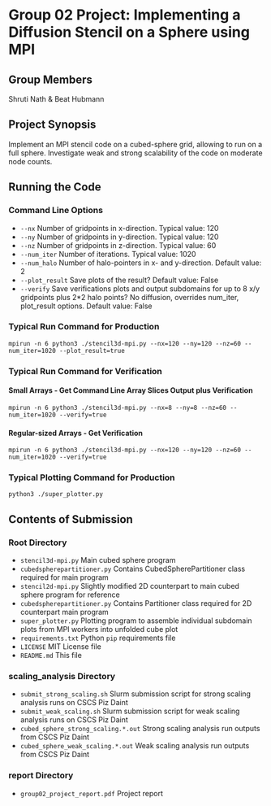 
# Group 02 Project: Implementing a Diffusion Stencil on a Sphere using MPI

## Group Members

Shruti Nath & Beat Hubmann

## Project Synopsis

Implement an MPI stencil code on a cubed-sphere grid, allowing to run on a full sphere.
Investigate weak and strong scalability of the code on moderate node counts.

## Running the Code

### Command Line Options

* ```--nx``` Number of gridpoints in x-direction. Typical value: 120
* ```--ny``` Number of gridpoints in y-direction. Typical value: 120
* ```--nz``` Number of gridpoints in z-direction. Typical value: 60
* ```--num_iter``` Number of iterations. Typical value: 1020
* ```--num_halo``` Number of halo-pointers in x- and y-direction. Default value: 2
* ```--plot_result``` Save plots of the result? Default value: False
* ```--verify``` Save verifications plots and output subdomains for up to 8 x/y gridpoints plus 2*2 halo points? No diffusion, overrides num_iter, plot_result options. Default value: False

### Typical Run Command for Production

```mpirun -n 6 python3 ./stencil3d-mpi.py --nx=120 --ny=120 --nz=60 --num_iter=1020 --plot_result=true```

### Typical Run Command for Verification

#### Small Arrays - Get Command Line Array Slices Output plus Verification

```mpirun -n 6 python3 ./stencil3d-mpi.py --nx=8 --ny=8 --nz=60 --num_iter=1020 --verify=true```

#### Regular-sized Arrays - Get Verification

```mpirun -n 6 python3 ./stencil3d-mpi.py --nx=120 --ny=120 --nz=60 --num_iter=1020 --verify=true```


### Typical Plotting Command for Production
```python3 ./super_plotter.py```

## Contents of Submission

### Root Directory

* ```stencil3d-mpi.py``` Main cubed sphere program
* ```cubedspherepartitioner.py``` Contains CubedSpherePartitioner class required for main program
* ```stencil2d-mpi.py``` Slightly modified 2D counterpart to main cubed sphere program for reference
* ```cubedspherepartitioner.py``` Contains Partitioner class required for 2D counterpart main program
* ```super_plotter.py``` Plotting program to assemble individual subdomain plots from MPI workers into unfolded cube plot
* ```requirements.txt``` Python ```pip``` requirements file
* ```LICENSE``` MIT License file
* ```README.md``` This file

### scaling_analysis Directory

* ```submit_strong_scaling.sh``` Slurm submission script for strong scaling analysis runs on CSCS Piz Daint
* ```submit_weak_scaling.sh``` Slurm submission script for weak scaling analysis runs on CSCS Piz Daint
* ```cubed_sphere_strong_scaling.*.out``` Strong scaling analysis run outputs from CSCS Piz Daint
* ```cubed_sphere_weak_scaling.*.out``` Weak scaling analysis run outputs from CSCS Piz Daint

### report Directory

* ```group02_project_report.pdf``` Project report

